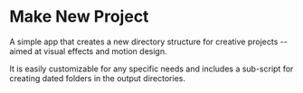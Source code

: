 # Make New Project

A simple app that creates a new directory structure for creative projects -- aimed at visual effects and motion design.

It is easily customizable for any specific needs and includes a sub-script for creating dated folders in the output directories.

